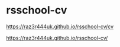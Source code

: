 # rsschool-cv
https://raz3r444uk.github.io/rsschool-cv/cv

https://raz3r444uk.github.io/rsschool-cv/
